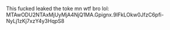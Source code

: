 This fucked leaked the toke mn wtf bro lol:
MTAwODU2NTAxMjUyMjA4NjQ1MA.Gpignx.9IFkLOkw0JfzC6pfi-NyLj1zKj7xzY4y3HqpS8
